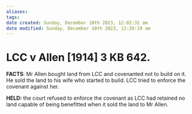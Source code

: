 ```yaml
---
aliases: 
tags: 
date created: Sunday, December 10th 2023, 12:02:32 am
date modified: Sunday, December 10th 2023, 12:39:19 am
---
```


# LCC v Allen [1914] 3 KB 642.

**FACTS**: Mr Allen bought land from LCC and covenanted not to build on it. He sold the land to his wife who started to build. LCC tried to enforce the covenant against her.

**HELD:** the court refused to enforce the covenant as LCC had retained no land capable of being benefitted when it sold the land to Mr Allen.
